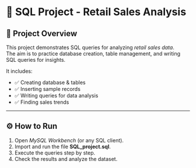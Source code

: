 # 🛒 SQL Project - Retail Sales Analysis

## 📌 Project Overview
This project demonstrates SQL queries for analyzing *retail sales data*.  
The aim is to practice database creation, table management, and writing SQL queries for insights.

It includes:
- ✅ Creating database & tables  
- ✅ Inserting sample records  
- ✅ Writing queries for data analysis  
- ✅ Finding sales trends  

---

## ⚙ How to Run
1. Open *MySQL Workbench* (or any SQL client).  
2. Import and run the file **SQL_project.sql**.  
3. Execute the queries step by step.  
4. Check the results and analyze the dataset.  

